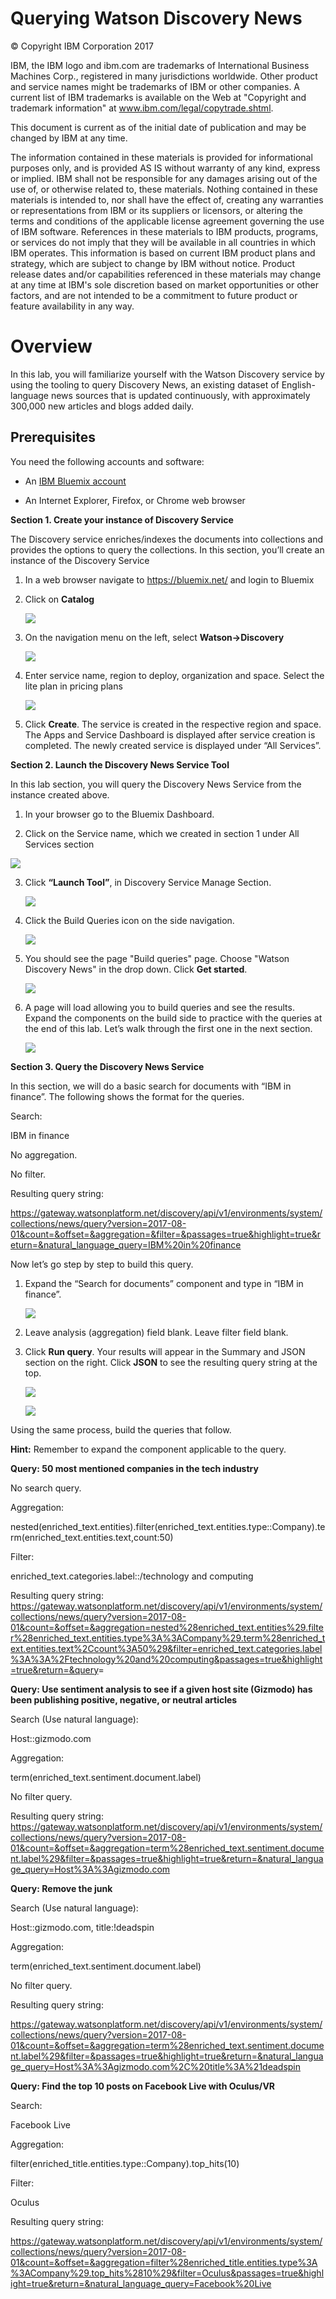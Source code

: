 Querying Watson Discovery News 
===============================

© Copyright IBM Corporation 2017

IBM, the IBM logo and ibm.com are trademarks of International Business
Machines Corp., registered in many jurisdictions worldwide. Other
product and service names might be trademarks of IBM or other companies.
A current list of IBM trademarks is available on the Web at "Copyright
and trademark information" at www.ibm.com/legal/copytrade.shtml.

This document is current as of the initial date of publication and may
be changed by IBM at any time.

The information contained in these materials is provided for
informational purposes only, and is provided AS IS without warranty of
any kind, express or implied. IBM shall not be responsible for any
damages arising out of the use of, or otherwise related to, these
materials. Nothing contained in these materials is intended to, nor
shall have the effect of, creating any warranties or representations
from IBM or its suppliers or licensors, or altering the terms and
conditions of the applicable license agreement governing the use of IBM
software. References in these materials to IBM products, programs, or
services do not imply that they will be available in all countries in
which IBM operates. This information is based on current IBM product
plans and strategy, which are subject to change by IBM without notice.
Product release dates and/or capabilities referenced in these materials
may change at any time at IBM's sole discretion based on market
opportunities or other factors, and are not intended to be a commitment
to future product or feature availability in any way.

Overview
========

In this lab, you will familiarize yourself with the Watson Discovery
service by using the tooling to query Discovery News, an existing
dataset of English-language news sources that is updated continuously,
with approximately 300,000 new articles and blogs added daily.

Prerequisites
-------------

You need the following accounts and software:

-   An [IBM Bluemix
    account](https://developer.ibm.com/sso/bmregistration?lang=en_US&ca=dw-_-python-_-watson_-course)

-   An Internet Explorer, Firefox, or Chrome web browser

**Section 1. Create your instance
of Discovery Service**

The Discovery service enriches/indexes the documents into collections
and provides the options to query the collections. In this section,
you’ll create an instance of the Discovery Service

1.  In a web browser navigate to <https://bluemix.net/> and login to Bluemix

2.  Click on **Catalog**

    ![](images/image1.png)

3.  On the navigation menu on the left, select **Watson-&gt;Discovery**

    ![](images/image2.png)

4.  Enter service name, region to deploy, organization and space. Select the lite plan in pricing plans

    ![](images/image3.png)
    
5.  Click **Create**. The service is created in the respective region
    and space. The Apps and Service Dashboard is displayed after service
    creation is completed. The newly created service is displayed under
    “All Services”.

**Section 2. Launch the Discovery News Service Tool**

In this lab section, you will query the Discovery News Service from the
instance created above.

1.  In your browser go to the Bluemix Dashboard.

2.  Click on the Service name, which we created in section 1 under All
    Services section

   ![](images/image4.png)

3.  Click **“Launch Tool”**, in Discovery Service Manage Section.

    ![](images/image5.png)
    
4.  Click the Build Queries icon on the side navigation.

    ![](images/image6.png)

5.  You should see the page "Build queries" page. Choose "Watson
    Discovery News" in the drop down. Click **Get started**.

    ![](images/image7.png)

6.  A page will load allowing you to build queries and see the results.
    Expand the components on the build side to practice with the queries
    at the end of this lab. Let’s walk through the first one in the next
    section.

    ![](images/image8.png)

**Section 3. Query the Discovery News Service**

In this section, we will do a basic search for documents with “IBM in
finance”. The following shows the format for the queries.

Search:

IBM in finance

No aggregation.

No filter.

Resulting query string:

<https://gateway.watsonplatform.net/discovery/api/v1/environments/system/collections/news/query?version=2017-08-01&count=&offset=&aggregation=&filter=&passages=true&highlight=true&return=&natural_language_query=IBM%20in%20finance>

Now let’s go step by step to build this query.

1.  Expand the “Search for documents” component and type in “IBM in
    finance”.

    ![](images/image9.png)
    
2.  Leave analysis (aggregation) field blank. Leave filter field blank.

3.  Click **Run query**. Your results will appear in the Summary and
    JSON section on the right. Click **JSON** to see the resulting query
    string at the top.

    ![](images/image10.png)

    ![](images/image11.png)

Using the same process, build the queries that follow. 

**Hint:** Remember to
expand the component applicable to the query.

**Query: 50 most mentioned companies in the tech industry**

No search query.

Aggregation:

nested(enriched\_text.entities).filter(enriched\_text.entities.type::Company).term(enriched\_text.entities.text,count:50)

Filter:

enriched\_text.categories.label::/technology and computing

Resulting query string:
<https://gateway.watsonplatform.net/discovery/api/v1/environments/system/collections/news/query?version=2017-08-01&count=&offset=&aggregation=nested%28enriched_text.entities%29.filter%28enriched_text.entities.type%3A%3ACompany%29.term%28enriched_text.entities.text%2Ccount%3A50%29&filter=enriched_text.categories.label%3A%3A%2Ftechnology%20and%20computing&passages=true&highlight=true&return=&query>=

**Query: Use sentiment analysis to see if a given host site (Gizmodo)
has been publishing positive, negative, or neutral articles**

Search (Use natural language):

Host::gizmodo.com

Aggregation:

term(enriched\_text.sentiment.document.label)

No filter query.

Resulting query string:
<https://gateway.watsonplatform.net/discovery/api/v1/environments/system/collections/news/query?version=2017-08-01&count=&offset=&aggregation=term%28enriched_text.sentiment.document.label%29&filter=&passages=true&highlight=true&return=&natural_language_query=Host%3A%3Agizmodo.com>

**Query: Remove the junk**

Search (Use natural language):

Host::gizmodo.com, title:!deadspin

Aggregation:

term(enriched\_text.sentiment.document.label)

No filter query.

Resulting query string:

<https://gateway.watsonplatform.net/discovery/api/v1/environments/system/collections/news/query?version=2017-08-01&count=&offset=&aggregation=term%28enriched_text.sentiment.document.label%29&filter=&passages=true&highlight=true&return=&natural_language_query=Host%3A%3Agizmodo.com%2C%20title%3A%21deadspin>

**Query: Find the top 10 posts on Facebook Live with Oculus/VR**

Search:

Facebook Live

Aggregation:

filter(enriched\_title.entities.type::Company).top\_hits(10)

Filter:

Oculus

Resulting query string:

<https://gateway.watsonplatform.net/discovery/api/v1/environments/system/collections/news/query?version=2017-08-01&count=&offset=&aggregation=filter%28enriched_title.entities.type%3A%3ACompany%29.top_hits%2810%29&filter=Oculus&passages=true&highlight=true&return=&natural_language_query=Facebook%20Live>
